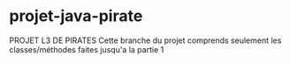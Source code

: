 # projet-java-pirate
PROJET L3 DE PIRATES
Cette branche du projet comprends seulement les classes/méthodes faites jusqu'a la partie 1

